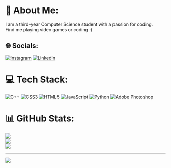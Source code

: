 # 💫 About Me:
I am a third-year Computer Science student with a passion for coding.<br>Find me playing video games or coding :)


## 🌐 Socials:
[![Instagram](https://img.shields.io/badge/Instagram-%23E4405F.svg?logo=Instagram&logoColor=white)](https://instagram.com/captainyogs) [![LinkedIn](https://img.shields.io/badge/LinkedIn-%230077B5.svg?logo=linkedin&logoColor=white)](https://linkedin.com/in/yogeshr6) 

# 💻 Tech Stack:
![C++](https://img.shields.io/badge/c++-%2300599C.svg?style=for-the-badge&logo=c%2B%2B&logoColor=white) ![CSS3](https://img.shields.io/badge/css3-%231572B6.svg?style=for-the-badge&logo=css3&logoColor=white) ![HTML5](https://img.shields.io/badge/html5-%23E34F26.svg?style=for-the-badge&logo=html5&logoColor=white) ![JavaScript](https://img.shields.io/badge/javascript-%23323330.svg?style=for-the-badge&logo=javascript&logoColor=%23F7DF1E) ![Python](https://img.shields.io/badge/python-3670A0?style=for-the-badge&logo=python&logoColor=ffdd54) ![Adobe Photoshop](https://img.shields.io/badge/adobe%20photoshop-%2331A8FF.svg?style=for-the-badge&logo=adobe%20photoshop&logoColor=white)
# 📊 GitHub Stats:
![](https://github-readme-stats.vercel.app/api?username=YogeshR6&theme=dark&hide_border=false&include_all_commits=false&count_private=false)<br/>
![](https://github-readme-streak-stats.herokuapp.com/?user=YogeshR6&theme=dark&hide_border=false)<br/>
![](https://github-readme-stats.vercel.app/api/top-langs/?username=YogeshR6&theme=dark&hide_border=false&include_all_commits=false&count_private=false&layout=compact)

---
[![](https://visitcount.itsvg.in/api?id=YogeshR6&icon=0&color=3)](https://visitcount.itsvg.in)

<!-- Proudly created with GPRM ( https://gprm.itsvg.in ) -->
